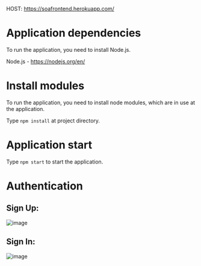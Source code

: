 
HOST: https://soafrontend.herokuapp.com/

# Application dependencies
To run the application, you need to install Node.js.

Node.js - https://nodejs.org/en/

# Install modules
To run the application, you need to install node modules, which are in use at the application.

Type `npm install` at project directory.

# Application start
Type `npm start` to start the application.

# Authentication
## Sign Up:
![image](https://user-images.githubusercontent.com/65815876/113705614-52291280-96e6-11eb-9ecb-f99c976a1e2e.png)

## Sign In:
![image](https://user-images.githubusercontent.com/65815876/113705893-ac29d800-96e6-11eb-82dd-be67f39a26dc.png)
